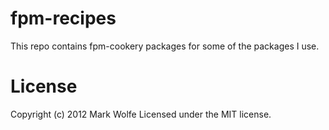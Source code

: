 # fpm-recipes

This repo contains fpm-cookery packages for some of the packages I use.

# License

Copyright (c) 2012 Mark Wolfe
Licensed under the MIT license.
